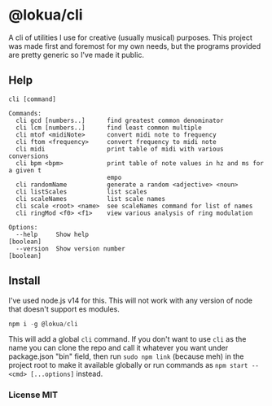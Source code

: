 # @lokua/cli

A cli of utilities I use for creative (usually musical) purposes. This project
was made first and foremost for my own needs, but the programs provided are
pretty generic so I've made it public.

## Help

```
cli [command]

Commands:
  cli gcd [numbers..]      find greatest common denominator
  cli lcm [numbers..]      find least common multiple
  cli mtof <midiNote>      convert midi note to frequency
  cli ftom <frequency>     convert frequency to midi note
  cli midi                 print table of midi with various conversions
  cli bpm <bpm>            print table of note values in hz and ms for a given t
                           empo
  cli randomName           generate a random <adjective> <noun>
  cli listScales           list scales
  cli scaleNames           list scale names
  cli scale <root> <name>  see scaleNames command for list of names
  cli ringMod <f0> <f1>    view various analysis of ring modulation

Options:
  --help     Show help                                                 [boolean]
  --version  Show version number                                       [boolean]
```

## Install

I've used node.js v14 for this. This will not work with any version of node that
doesn't support es modules.

```js
npm i -g @lokua/cli
```

This will add a global `cli` command. If you don't want to use `cli` as the name
you can clone the repo and call it whatever you want under package.json "bin"
field, then run `sudo npm link` (because meh) in the project root to make it
available globally or run commands as `npm start -- <cmd> [...options]` instead.

### License MIT
